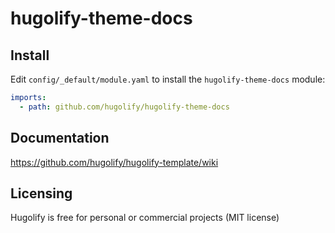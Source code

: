 # hugolify-theme-docs

## Install

Edit `config/_default/module.yaml` to install the `hugolify-theme-docs` module:

```yml
imports:
  - path: github.com/hugolify/hugolify-theme-docs
```

## Documentation

https://github.com/hugolify/hugolify-template/wiki

## Licensing

Hugolify is free for personal or commercial projects (MIT license)
